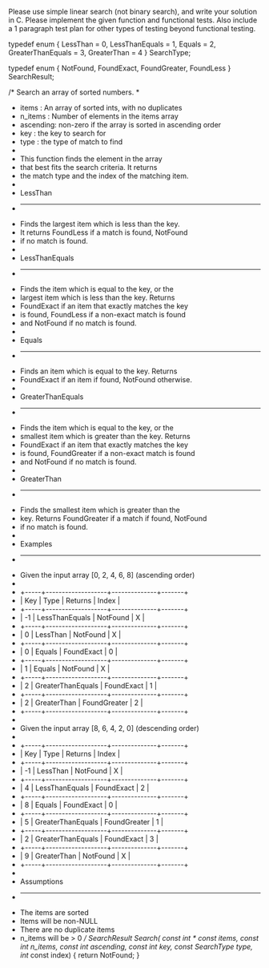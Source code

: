 Please use simple linear search (not binary search), and write your solution in C.
Please implement the given function and functional tests. Also include a 1 paragraph test plan for other types of testing beyond functional testing.


typedef enum {
    LessThan = 0,
    LessThanEquals = 1,
    Equals = 2,
    GreaterThanEquals = 3,
    GreaterThan = 4
} SearchType;

typedef enum {
    NotFound,
    FoundExact,
    FoundGreater,
    FoundLess
} SearchResult;

/* Search an array of sorted numbers.
*
* items    : An array of sorted ints, with no duplicates
* n_items  : Number of elements in the items array
* ascending: non-zero if the array is sorted in ascending order
* key      : the key to search for
* type     : the type of match to find
*
* This function finds the element in the array
* that best fits the search criteria. It returns
* the match type and the index of the matching item.
*
* LessThan
* --------
*  Finds the largest item which is less than the key.
*  It returns FoundLess if a match is found, NotFound
*  if no match is found.
*
* LessThanEquals
* --------------
*  Finds the item which is equal to the key, or the
*  largest item which is less than the key. Returns
*  FoundExact if an item that exactly matches the key
*  is found, FoundLess if a non-exact match is found
*  and NotFound if no match is found.
*
* Equals
* ------
*  Finds an item which is equal to the key. Returns
*  FoundExact if an item if found, NotFound otherwise.
*
* GreaterThanEquals
* -----------------
*  Finds the item which is equal to the key, or the
*  smallest item which is greater than the key. Returns
*  FoundExact if an item that exactly matches the key
*  is found, FoundGreater if a non-exact match is found
*  and NotFound if no match is found.
*
* GreaterThan
* -----------
*  Finds the smallest item which is greater than the
*  key. Returns FoundGreater if a match if found, NotFound
*  if no match is found.
*
* Examples
* --------
*  Given the input array [0, 2, 4, 6, 8] (ascending order)
*
*  +-----+-------------------+--------------+-------+
*  | Key | Type              | Returns      | Index |
*  +-----+-------------------+--------------+-------+
*  | -1  | LessThanEquals    | NotFound     | X     |
*  +-----+-------------------+--------------+-------+
*  |  0  | LessThan          | NotFound     | X     |
*  +-----+-------------------+--------------+-------+
*  |  0  | Equals            | FoundExact   | 0     |
*  +-----+-------------------+--------------+-------+
*  |  1  | Equals            | NotFound     | X     |
*  +-----+-------------------+--------------+-------+
*  |  2  | GreaterThanEquals | FoundExact   | 1     |
*  +-----+-------------------+--------------+-------+
*  |  2  | GreaterThan       | FoundGreater | 2     |
*  +-----+-------------------+--------------+-------+
*
*  Given the input array [8, 6, 4, 2, 0] (descending order)
*
*  +-----+-------------------+--------------+-------+
*  | Key | Type              | Returns      | Index |
*  +-----+-------------------+--------------+-------+
*  | -1  | LessThan          | NotFound     | X     |
*  +-----+-------------------+--------------+-------+
*  |  4  | LessThanEquals    | FoundExact   | 2     |
*  +-----+-------------------+--------------+-------+
*  |  8  | Equals            | FoundExact   | 0     |
*  +-----+-------------------+--------------+-------+
*  |  5  | GreaterThanEquals | FoundGreater | 1     |
*  +-----+-------------------+--------------+-------+
*  |  2  | GreaterThanEquals | FoundExact   | 3     |
*  +-----+-------------------+--------------+-------+
*  |  9  | GreaterThan       | NotFound     | X     |
*  +-----+-------------------+--------------+-------+
*
* Assumptions
* -----------
*  The items are sorted
*  Items will be non-NULL
*  There are no duplicate items
*  n_items will be > 0
*/
SearchResult Search(
    const int * const items,
    const int n_items,
    const int ascending,
    const int key,
    const SearchType type,
    int* const index)
{
    return NotFound;
}
